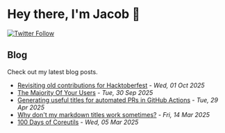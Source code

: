 # Hey there, I'm Jacob 👋
[![Twitter Follow](https://img.shields.io/twitter/follow/_jacobtomlinson?style=social)](https://twitter.com/_jacobtomlinson)

## Blog

Check out my latest blog posts.

- [Revisiting old contributions for Hacktoberfest](https://jacobtomlinson.dev/posts/2025/revisiting-old-contributions-for-hacktoberfest/) - *Wed, 01 Oct 2025*
- [The Majority Of Your Users](https://jacobtomlinson.dev/posts/2025/the-majority-of-your-users/) - *Tue, 30 Sep 2025*
- [Generating useful titles for automated PRs in GitHub Actions](https://jacobtomlinson.dev/posts/2025/generating-useful-titles-for-automated-prs-in-github-actions/) - *Tue, 29 Apr 2025*
- [Why don't my markdown titles work sometimes?](https://jacobtomlinson.dev/posts/2025/why-dont-my-markdown-titles-work-sometimes/) - *Fri, 14 Mar 2025*
- [100 Days of Coreutils](https://jacobtomlinson.dev/blog/100-days-of-coreutils/) - *Wed, 05 Mar 2025*


